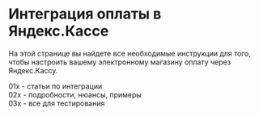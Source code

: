 Интеграция оплаты в Яндекс.Кассе
=====================================================

На этой странице вы найдете все необходимые инструкции для того, чтобы настроить вашему электронному магазину оплату через Яндекс.Кассу.

01x - статьи по интеграции  
02x - подробности, нюансы, примеры  
03x - все для тестирования
